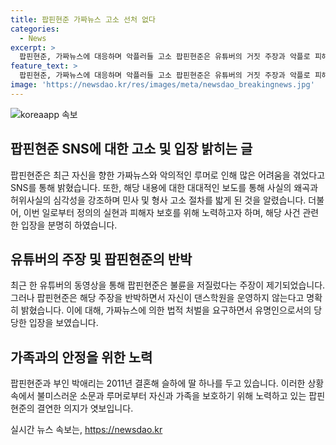 ```yaml
---
title: 팝핀현준 가짜뉴스 고소 선처 없다
categories:
  - News
excerpt: >
  팝핀현준, 가짜뉴스에 대응하며 악플러들 고소 팝핀현준은 유튜버의 거짓 주장과 악플로 피해를 입었다며 고소 의사를 밝혔다. 그는 SNS를 통해 많은 언론이 가짜뉴스를 보도하며 심각성을 대조했지만, 여전히 허위사실 유포가 진행 중이라며 민사, 형사 고소를 진행할 것이라 밝혔다. 또한, 범죄자들에게 합당한 처벌을 받길 바라며 피해자가 더 이상 생기지 않길 강조했다. 팝핀현준은 댄스학원을 운영하지 않았다고 반박하며, 가짜뉴스를 법적으로 처벌받아야 한다고 주장했다.
feature_text: >
  팝핀현준, 가짜뉴스에 대응하며 악플러들 고소 팝핀현준은 유튜버의 거짓 주장과 악플로 피해를 입었다며 고소 의사를 밝혔다. 그는 SNS를 통해 많은 언론이 가짜뉴스를 보도하며 심각성을 대조했지만, 여전히 허위사실 유포가 진행 중이라며 민사, 형사 고소를 진행할 것이라 밝혔다. 또한, 범죄자들에게 합당한 처벌을 받길 바라며 피해자가 더 이상 생기지 않길 강조했다. 팝핀현준은 댄스학원을 운영하지 않았다고 반박하며, 가짜뉴스를 법적으로 처벌받아야 한다고 주장했다.
image: 'https://newsdao.kr/res/images/meta/newsdao_breakingnews.jpg'
---
```


<p><img src="https://newsdao.kr/res/images/meta/newsdao_breakingnews.jpg" alt="koreaapp 속보" /></p>

<h2 data-ke-size="size26">팝핀현준 SNS에 대한 고소 및 입장 밝히는 글</h2>

<p data-ke-size="size16">팝핀현준은 최근 자신을 향한 가짜뉴스와 악의적인 루머로 인해 많은 어려움을 겪었다고 SNS를 통해 밝혔습니다. 또한, 해당 내용에 대한 대대적인 보도를 통해 사실의 왜곡과 허위사실의 심각성을 강조하며 민사 및 형사 고소 절차를 밟게 된 것을 알렸습니다. 더불어, 이번 일로부터 정의의 실현과 피해자 보호를 위해 노력하고자 하며, 해당 사건 관련한 입장을 분명히 하였습니다.</p>

<h2 data-ke-size="size26">유튜버의 주장 및 팝핀현준의 반박</h2>

<p data-ke-size="size16">최근 한 유튜버의 동영상을 통해 팝핀현준은 불륜을 저질렀다는 주장이 제기되었습니다. 그러나 팝핀현준은 해당 주장을 반박하면서 자신이 댄스학원을 운영하지 않는다고 명확히 밝혔습니다. 이에 대해, 가짜뉴스에 의한 법적 처벌을 요구하면서 유명인으로서의 당당한 입장을 보였습니다.</p>

<h2 data-ke-size="size26">가족과의 안정을 위한 노력</h2>

<p data-ke-size="size16">팝핀현준과 부인 박애리는 2011년 결혼해 슬하에 딸 하나를 두고 있습니다. 이러한 상황 속에서 불미스러운 소문과 루머로부터 자신과 가족을 보호하기 위해 노력하고 있는 팝핀현준의 결연한 의지가 엿보입니다. </p>
실시간 뉴스 속보는, <a href="https://newsdao.kr" rel="dofollow">https://newsdao.kr</a>


